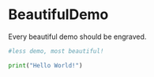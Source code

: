 # BeautifulDemo
Every beautiful demo should be engraved.

```python
#less demo, most beautiful!

print("Hello World!")
```
